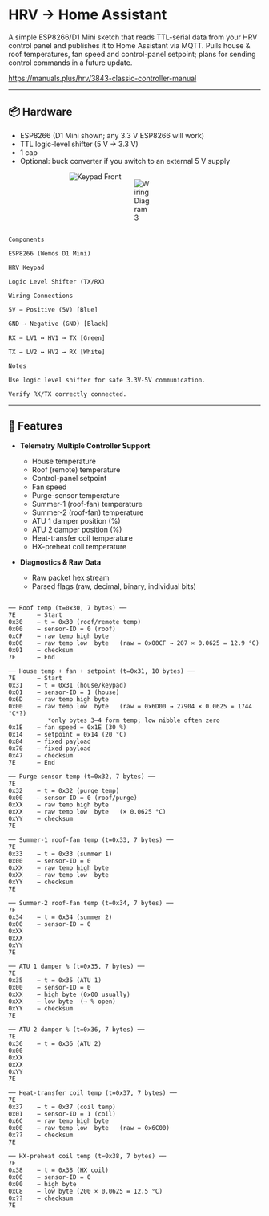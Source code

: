# HRV → Home Assistant

A simple ESP8266/D1 Mini sketch that reads TTL-serial data from your HRV control panel and publishes it to Home Assistant via MQTT. Pulls house & roof temperatures, fan speed and control-panel setpoint; plans for sending control commands in a future update.

https://manuals.plus/hrv/3843-classic-controller-manual

---

## 📦 Hardware

- ESP8266 (D1 Mini shown; any 3.3 V ESP8266 will work)  
- TTL logic-level shifter (5 V → 3.3 V)   
- 1 cap
- Optional: buck converter if you switch to an external 5 V supply



<!-- Diagram Gallery -->
<div style="display: flex; flex-wrap: wrap; justify-content: center; gap: 1em; margin: 1em 0;">
  <!-- Wiring Diagrams -->
  <img src="https://github.com/user-attachments/assets/98608253-7fee-40a3-9767-c512c4dd577b"
       alt="Keypad Front" style="flex: 1 1 200px; max-width: 23%; height: auto;" />
 

  <img src="https://github.com/user-attachments/assets/ac182a4e-5fb9-4af2-a0a2-11d3567e2973"
       alt="Wiring Diagram 3" style="flex: 1 1 200px; max-width: 23%; height: auto;" />


</div>










```
Components

ESP8266 (Wemos D1 Mini)

HRV Keypad

Logic Level Shifter (TX/RX)

Wiring Connections

5V → Positive (5V) [Blue]

GND → Negative (GND) [Black]

RX → LV1 ↔ HV1 → TX [Green]

TX → LV2 ↔ HV2 → RX [White]

Notes

Use logic level shifter for safe 3.3V-5V communication.

Verify RX/TX correctly connected.
```
---

## 🚀 Features

- **Telemetry**
  **Multiple Controller Support**
  - House temperature  
  - Roof (remote) temperature
  - Control-panel setpoint  
  - Fan speed
  - Purge-sensor temperature  
  - Summer-1 (roof-fan) temperature  
  - Summer-2 (roof-fan) temperature  
  - ATU 1 damper position (%)  
  - ATU 2 damper position (%)  
  - Heat-transfer coil temperature  
  - HX-preheat coil temperature  

- **Diagnostics & Raw Data**  
  - Raw packet hex stream  
  - Parsed flags (raw, decimal, binary, individual bits)

  

```

── Roof temp (t=0x30, 7 bytes) ──
7E      ← Start
0x30    ← t = 0x30 (roof/remote temp)
0x00    ← sensor-ID = 0 (roof)
0xCF    ← raw temp high byte
0x00    ← raw temp low  byte   (raw = 0x00CF → 207 × 0.0625 = 12.9 °C)
0x01    ← checksum
7E      ← End

── House temp + fan + setpoint (t=0x31, 10 bytes) ──
7E      ← Start
0x31    ← t = 0x31 (house/keypad)
0x01    ← sensor-ID = 1 (house)
0x6D    ← raw temp high byte
0x00    ← raw temp low  byte   (raw = 0x6D00 → 27904 × 0.0625 = 1744 °C*?)  
           *only bytes 3–4 form temp; low nibble often zero 
0x1E    ← fan speed = 0x1E (30 %)
0x14    ← setpoint = 0x14 (20 °C)
0x84    ← fixed payload
0x70    ← fixed payload
0x47    ← checksum
7E      ← End

── Purge sensor temp (t=0x32, 7 bytes) ──
7E    
0x32    ← t = 0x32 (purge temp)
0x00    ← sensor-ID = 0 (roof/purge)
0xXX    ← raw temp high byte
0xXX    ← raw temp low  byte   (× 0.0625 °C)
0xYY    ← checksum
7E      

── Summer-1 roof-fan temp (t=0x33, 7 bytes) ──
7E    
0x33    ← t = 0x33 (summer 1)
0x00    ← sensor-ID = 0
0xXX    ← raw temp high byte
0xXX    ← raw temp low  byte
0xYY    ← checksum
7E      

── Summer-2 roof-fan temp (t=0x34, 7 bytes) ──
7E    
0x34    ← t = 0x34 (summer 2)
0x00    ← sensor-ID = 0
0xXX
0xXX
0xYY
7E      

── ATU 1 damper % (t=0x35, 7 bytes) ──
7E    
0x35    ← t = 0x35 (ATU 1)
0x00    ← sensor-ID = 0
0xXX    ← high byte (0x00 usually)
0xXX    ← low byte  (→ % open)
0xYY    ← checksum
7E      

── ATU 2 damper % (t=0x36, 7 bytes) ──
7E    
0x36    ← t = 0x36 (ATU 2)
0x00
0xXX
0xXX
0xYY
7E      

── Heat-transfer coil temp (t=0x37, 7 bytes) ──
7E    
0x37    ← t = 0x37 (coil temp)
0x01    ← sensor-ID = 1 (coil)
0x6C    ← raw temp high byte
0x00    ← raw temp low  byte   (raw = 0x6C00)
0x??    ← checksum
7E      

── HX-preheat coil temp (t=0x38, 7 bytes) ──
7E    
0x38    ← t = 0x38 (HX coil)
0x00    ← sensor-ID = 0
0x00    ← high byte
0xC8    ← low byte (200 × 0.0625 = 12.5 °C)
0x??    ← checksum
7E
```
